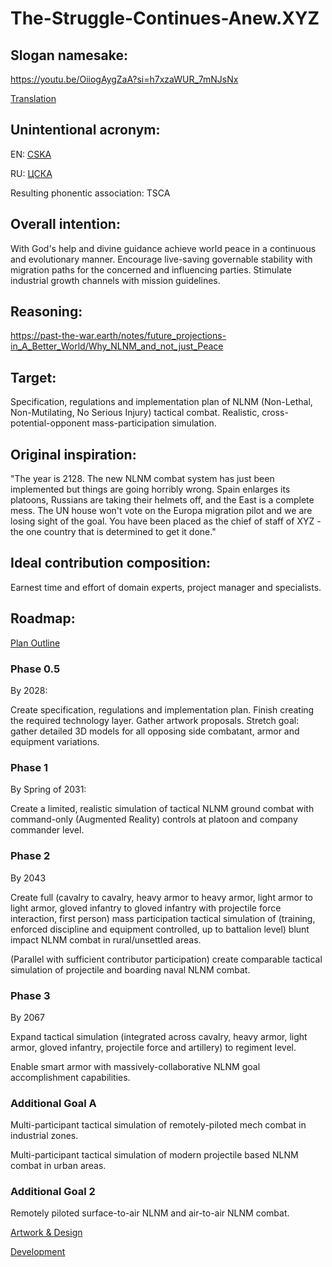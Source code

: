 # The-Struggle-Continues-Anew.XYZ

## Slogan namesake:

https://youtu.be/OiiogAygZaA?si=h7xzaWUR_7mNJsNx

[Translation](https://translate.google.com/?sl=ru&tl=en&text=%09%0A%D0%9D%D0%B5%D0%B1%D0%B0%20%D1%83%D1%82%D1%80%D0%B5%D0%BD%D0%BD%D0%B5%D0%B3%D0%BE%20%D1%81%D1%82%D1%8F%D0%B3%0A%D0%92%20%D0%B6%D0%B8%D0%B7%D0%BD%D0%B8%20%D0%B2%D0%B0%D0%B6%D0%B5%D0%BD%20%D0%BF%D0%B5%D1%80%D0%B2%D1%8B%D0%B9%20%D1%88%D0%B0%D0%B3.%0A%D0%A1%D0%BB%D1%8B%D1%88%D0%B8%D1%88%D1%8C%3A%20%D1%80%D0%B5%D1%8E%D1%82%20%D0%BD%D0%B0%D0%B4%20%D1%81%D1%82%D1%80%D0%B0%D0%BD%D0%BE%D1%8E%0A%D0%92%D0%B5%D1%82%D1%80%D1%8B%20%D1%8F%D1%80%D0%BE%D1%81%D1%82%D0%BD%D1%8B%D1%85%20%D0%B0%D1%82%D0%B0%D0%BA!%0A%0A%D0%9F%D1%80%D0%B8%D0%BF%D0%B5%D0%B2%3A%0A%D0%98%20%D0%B2%D0%BD%D0%BE%D0%B2%D1%8C%20%D0%BF%D1%80%D0%BE%D0%B4%D0%BE%D0%BB%D0%B6%D0%B0%D0%B5%D1%82%D1%81%D1%8F%20%D0%B1%D0%BE%D0%B9%2C%0A%D0%98%20%D1%81%D0%B5%D1%80%D0%B4%D1%86%D1%83%20%D1%82%D1%80%D0%B5%D0%B2%D0%BE%D0%B6%D0%BD%D0%BE%20%D0%B2%20%D0%B3%D1%80%D1%83%D0%B4%D0%B8.%0A%D0%98%20%D0%9B%D0%B5%D0%BD%D0%B8%D0%BD%20-%20%D1%82%D0%B0%D0%BA%D0%BE%D0%B9%20%D0%BC%D0%BE%D0%BB%D0%BE%D0%B4%D0%BE%D0%B9%2C%0A%D0%98%20%D1%8E%D0%BD%D1%8B%D0%B9%20%D0%9E%D0%BA%D1%82%D1%8F%D0%B1%D1%80%D1%8C%20%D0%B2%D0%BF%D0%B5%D1%80%D0%B5%D0%B4%D0%B8!%0A%0A%0A%D0%92%D0%B5%D1%81%D1%82%D1%8C%20%D0%BB%D0%B5%D1%82%D0%B8%D1%82%20%D0%B2%D0%BE%20%D0%B2%D1%81%D0%B5%20%D0%BA%D0%BE%D0%BD%D1%86%D1%8B%3A%0A%D0%92%D1%8B%20%D0%BF%D0%BE%D0%B2%D0%B5%D1%80%D1%8C%D1%82%D0%B5%20%D0%BD%D0%B0%D0%BC%2C%20%D0%BE%D1%82%D1%86%D1%8B%2C%20-%0A%D0%91%D1%83%D0%B4%D1%83%D1%82%20%D0%BD%D0%BE%D0%B2%D1%8B%D0%B5%20%D0%BF%D0%BE%D0%B1%D0%B5%D0%B4%D1%8B%2C%0A%D0%92%D1%81%D1%82%D0%B0%D0%BD%D1%83%D1%82%20%D0%BD%D0%BE%D0%B2%D1%8B%D0%B5%20%D0%B1%D0%BE%D0%B9%D1%86%D1%8B!%0A%0A%D0%9F%D1%80%D0%B8%D0%BF%D0%B5%D0%B2%0A%0A%0A%D0%A1%20%D0%BD%D0%B5%D0%B1%D0%B0%20%D0%BC%D0%B8%D0%BB%D0%BE%D1%81%D1%82%D0%B5%D0%B9%20%D0%BD%D0%B5%20%D0%B6%D0%B4%D0%B8!%0A%D0%96%D0%B8%D0%B7%D0%BD%D1%8C%20%D0%B4%D0%BB%D1%8F%20%D0%BF%D1%80%D0%B0%D0%B2%D0%B4%D1%8B%20%D0%BD%D0%B5%20%D1%89%D0%B0%D0%B4%D0%B8.%0A%D0%9D%D0%B0%D0%BC%2C%20%D1%80%D0%B5%D0%B1%D1%8F%D1%82%D0%B0%2C%20%D0%B2%20%D1%8D%D1%82%D0%BE%D0%B9%20%D0%B6%D0%B8%D0%B7%D0%BD%D0%B8%0A%D0%A2%D0%BE%D0%BB%D1%8C%D0%BA%D0%BE%20%D1%81%20%D0%BF%D1%80%D0%B0%D0%B2%D0%B4%D0%BE%D0%B9%20%D0%BF%D0%BE%20%D0%BF%D1%83%D1%82%D0%B8!%0A%0A%D0%9F%D1%80%D0%B8%D0%BF%D0%B5%D0%B2%0A%0A%0A%D0%92%20%D0%BC%D0%B8%D1%80%D0%B5%20-%20%D0%B7%D0%BD%D0%BE%D0%B9%20%D0%B8%20%D1%81%D0%BD%D0%B5%D0%B3%D0%BE%D0%BF%D0%B0%D0%B4%0A%D0%9C%D0%B8%D1%80%20%D0%B8%20%D0%B1%D0%B5%D0%B4%D0%B5%D0%BD%20%D0%B8%20%D0%B1%D0%BE%D0%B3%D0%B0%D1%82%0A%D0%A1%20%D0%BD%D0%B0%D0%BC%D0%B8%20%D1%8E%D0%BD%D0%BE%D1%81%D1%82%D1%8C%20%D0%B2%D1%81%D0%B5%D0%B9%20%D0%BF%D0%BB%D0%B0%D0%BD%D0%B5%D1%82%D1%8B%20-%0A%D0%9D%D0%B0%D1%88%20%D0%B2%D1%81%D0%B5%D0%BC%D0%B8%D1%80%D0%BD%D1%8B%D0%B9%20%D1%81%D1%82%D1%80%D0%BE%D0%B9%D0%BE%D1%82%D1%80%D1%8F%D0%B4!%0A%0A%D0%9F%D1%80%D0%B8%D0%BF%D0%B5%D0%B2&op=translate)

## Unintentional acronym:

EN: [CSKA](https://en.wikipedia.org/w/index.php?search=CSKA+clubs&title=Special%3ASearch&ns0=1&searchToken=5knw0wi4qzkqhvcp11essn6p6)

RU: [ЦСКА](https://ru.wikipedia.org/wiki/%D0%A6%D0%A1%D0%9A%D0%90_(%D0%B7%D0%BD%D0%B0%D1%87%D0%B5%D0%BD%D0%B8%D1%8F))

Resulting phonentic association: TSCA

## Overall intention:

With God's help and divine guidance achieve world peace in a continuous and evolutionary manner. Encourage live-saving governable stability with migration paths for the concerned and influencing parties.
Stimulate industrial growth channels with mission guidelines.

## Reasoning:

https://past-the-war.earth/notes/future_projections-in_A_Better_World/Why_NLNM_and_not_just_Peace

## Target:

Specification, regulations and implementation plan of NLNM (Non-Lethal, Non-Mutilating, No Serious Injury) tactical combat.  Realistic, cross-potential-opponent mass-participation simulation.

## Original inspiration:

"The year is 2128.  The new NLNM combat system has just been implemented but things are going horribly wrong.  Spain enlarges its platoons, Russians are taking their helmets off, and the East is a complete mess.  The UN house won't vote on the Europa migration pilot and we are losing sight of the goal.  You have been placed as the chief of staff of XYZ - the one country that is determined to get it done."

## Ideal contribution composition:

Earnest time and effort of domain experts, project manager and specialists.

## Roadmap:

[Plan Outline](./Plan_Outline.md)

### Phase 0.5

By 2028:

Create specification, regulations and implementation plan.  Finish creating the required technology layer.  Gather artwork proposals.  Stretch goal: gather detailed 3D models for all opposing side combatant, armor and equipment variations.

### Phase 1

By Spring of 2031:

Create a limited, realistic simulation of tactical NLNM ground combat with command-only (Augmented Reality) controls at platoon and company commander level.

### Phase 2

By 2043

Create full (cavalry to cavalry, heavy armor to heavy armor, light armor to light armor, gloved infantry to gloved infantry with projectile force interaction, first person) mass participation tactical simulation of (training, enforced discipline and equipment controlled, up to battalion level) blunt impact NLNM combat in rural/unsettled areas.

(Parallel with sufficient contributor participation) create comparable tactical simulation of projectile and boarding naval NLNM combat.

### Phase 3

By 2067

Expand tactical simulation (integrated across cavalry, heavy armor, light armor, gloved infantry, projectile force and artillery) to regiment level.

Enable smart armor with massively-collaborative NLNM goal accomplishment capabilities.

### Additional Goal A

Multi-participant tactical simulation of remotely-piloted mech combat in industrial zones.

Multi-participant tactical simulation of modern projectile based NLNM combat in urban areas.

### Additional Goal 2

Remotely piloted surface-to-air NLNM and air-to-air NLNM combat.


[Artwork & Design](https://github.com/Past-The-War-Earth/NLNM-artwork-and-design)

[Development](https://github.com/Past-The-War-Earth/NLNM-combat-simulation/tree/main)
